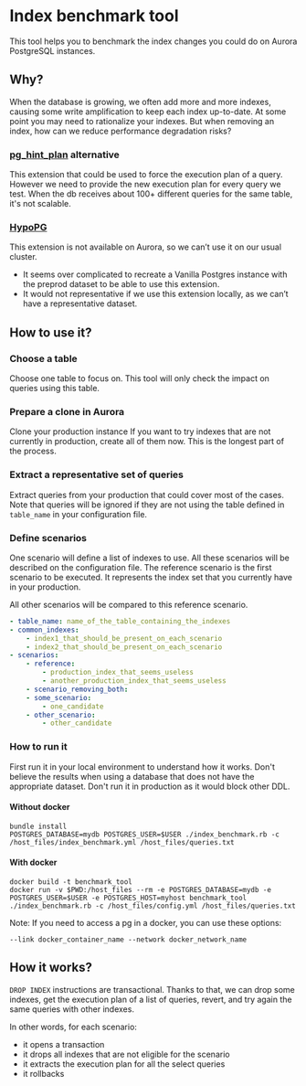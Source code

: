 # Index benchmark tool

This tool helps you to benchmark the index changes you could do on Aurora PostgreSQL instances. 

## Why?

When the database is growing, we often add more and more indexes, causing some write amplification to keep each index up-to-date. At some point you may need to rationalize your indexes. But when removing an index, how can we reduce performance degradation risks?

### [pg_hint_plan](https://github.com/ossc-db/pg_hint_plan) alternative

This extension that could be used to force the execution plan of a query. However we need to provide the new execution plan for every query we test. When the db receives about 100+ different queries for the same table, it's not scalable.

### [HypoPG](https://github.com/HypoPG/hypopg)

This extension is not available on Aurora, so we can’t use it on our usual cluster.

- It seems over complicated to recreate a Vanilla Postgres instance with the preprod dataset to be able to use this extension.
- It would not representative if we use this extension locally, as we can’t have a representative dataset.

## How to use it?

### Choose a table

Choose one table to focus on. This tool will only check the impact on queries using this table.

### Prepare a clone in Aurora

Clone your production instance
If you want to try indexes that are not currently in production, create all of them now. This is the longest part of the process.

### Extract a representative set of queries

Extract queries from your production that could cover most of the cases. Note that queries will be ignored if they are not using the table defined in `table_name` in your configuration file.

### Define scenarios

One scenario will define a list of indexes to use.
All these scenarios will be described on the configuration file.
The reference scenario is the first scenario to be executed. It represents the index set that you currently have in your production.

All other scenarios will be compared to this reference scenario.

```yml
- table_name: name_of_the_table_containing_the_indexes
- common_indexes:
    - index1_that_should_be_present_on_each_scenario
    - index2_that_should_be_present_on_each_scenario
- scenarios:
    - reference:
        - production_index_that_seems_useless
        - another_production_index_that_seems_useless
    - scenario_removing_both:
    - some_scenario:
        - one_candidate
    - other_scenario:
        - other_candidate
```

### How to run it
First run it in your local environment to understand how it works.
Don't believe the results when using a database that does not have the appropriate dataset.
Don't run it in production as it would block other DDL.
#### Without docker

```shell
bundle install
POSTGRES_DATABASE=mydb POSTGRES_USER=$USER ./index_benchmark.rb -c /host_files/index_benchmark.yml /host_files/queries.txt
```

#### With docker

```shell
docker build -t benchmark_tool
docker run -v $PWD:/host_files --rm -e POSTGRES_DATABASE=mydb -e POSTGRES_USER=$USER -e POSTGRES_HOST=myhost benchmark_tool ./index_benchmark.rb -c /host_files/config.yml /host_files/queries.txt
```

Note:
If you need to access a pg in a docker, you can use these options:
```shell
--link docker_container_name --network docker_network_name
```

## How it works?

`DROP INDEX` instructions are transactional. Thanks to that, we can drop some indexes, get the execution plan of a list of queries, revert, and try again the same queries with other indexes.

In other words, for each scenario:
- it opens a transaction
- it drops all indexes that are not eligible for the scenario
- it extracts the execution plan for all the select queries
- it rollbacks